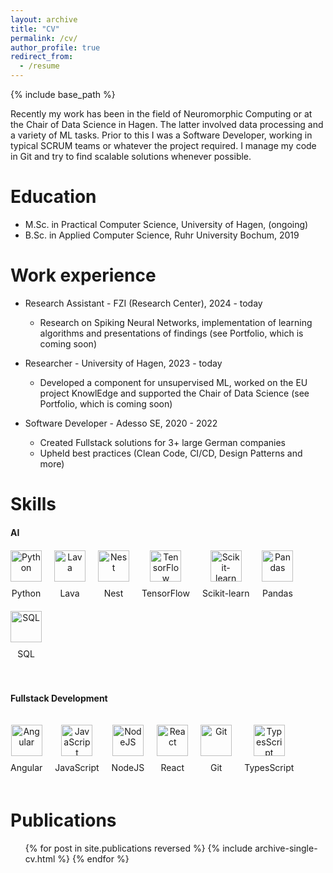 ```yaml
---
layout: archive
title: "CV"
permalink: /cv/
author_profile: true
redirect_from:
  - /resume
---
```


{% include base_path %}

Recently my work has been in the field of Neuromorphic Computing or at the Chair of Data Science in Hagen. The latter involved data processing and a variety of ML tasks. Prior to this I was a Software Developer, working in typical SCRUM teams or whatever the project required. I manage my code in Git and try to find scalable solutions whenever possible.

Education
======
* M.Sc. in Practical Computer Science, University of Hagen, (ongoing)
* B.Sc. in Applied Computer Science, Ruhr University Bochum, 2019

Work experience
======
* Research Assistant - FZI (Research Center), 2024 - today
  *  Research on Spiking Neural Networks, implementation of learning
    algorithms and presentations of findings (see Portfolio, which is coming soon)

* Researcher - University of Hagen, 2023 - today
  * Developed a component for unsupervised ML, worked on the EU project
    KnowlEdge and supported the Chair of Data Science (see Portfolio, which is coming soon)

* Software Developer - Adesso SE, 2020 - 2022
  * Created Fullstack solutions for 3+ large German companies
  * Upheld best practices (Clean Code, CI/CD, Design Patterns and more)

Skills
======
<style>
.skills {
  display: flex;
  flex-wrap: wrap;
  flex-direction: column;
  gap: 20px;
  margin: 20px 0;
}

.skill-row {
  display: flex;
  flex-wrap: wrap;
  gap: 20px;
  margin-bottom: 20px;

  *{
      box-shadow: none !important; /* icons grow when hovered but for some reason they receive a shadow. this fixes that  */
   }
}

.skill-item {
  display: flex;
  flex-direction: column;
  align-items: center;
  text-align: center;
}

.skill-item a {
  display: inline-block;
  transition: transform 0.3s ease;
}

.skill-item a:hover {
  transform: scale(1.15);
}

.skill-item img {
  width: 50px;
  height: 50px;
  margin-bottom: 10px;
}

.skill-text p {
  margin: 0;
}
</style>

<div class="skills">
  <b>AI</b>
  <div class="skill-row">
    <div class="skill-item">
      <a href="https://www.python.org" target="_blank">
        <img src="{{ site.baseurl }}/assets/img/skills/python.png" alt="Python">
      </a>
      <div class="skill-text">
        <p>Python</p>
      </div>
    </div>
    <div class="skill-item">
      <a href="https://lava-nc.org" target="_blank">
        <img src="{{ site.baseurl }}/assets/img/skills/lava.png" alt="Lava">
      </a>
      <div class="skill-text">
        <p>Lava</p>
      </div>
    </div>
    <div class="skill-item">
      <a href="https://www.nest-simulator.org" target="_blank">
        <img src="{{ site.baseurl }}/assets/img/skills/nest.png" alt="Nest">
      </a>
      <div class="skill-text">
        <p>Nest</p>
      </div>
    </div>
    <div class="skill-item">
      <a href="https://www.tensorflow.org" target="_blank">
        <img src="{{ site.baseurl }}/assets/img/skills/tensorflow.png" alt="TensorFlow">
      </a>
      <div class="skill-text">
        <p>TensorFlow</p>
      </div>
    </div>
    <div class="skill-item">
      <a href="https://scikit-learn.org" target="_blank">
        <img src="{{ site.baseurl }}/assets/img/skills/sklearn.png" alt="Scikit-learn">
      </a>
      <div class="skill-text">
        <p>Scikit-learn</p>
      </div>
    </div>
    <div class="skill-item">
      <a href="https://pandas.pydata.org" target="_blank">
        <img src="{{ site.baseurl }}/assets/img/skills/pandas.png" alt="Pandas">
      </a>
      <div class="skill-text">
        <p>Pandas</p>
      </div>
    </div>
    <div class="skill-item">
      <a href="https://www.postgresql.org" target="_blank">
        <img src="{{ site.baseurl }}/assets/img/skills/sql.png" alt="SQL">
      </a>
      <div class="skill-text">
        <p>SQL</p>
      </div>
    </div>
  </div>

  <b>Fullstack Development</b>
  <div class="skill-row">
    <div class="skill-item">
      <a href="https://angular.io" target="_blank">
        <img src="{{ site.baseurl }}/assets/img/skills/angular.png" alt="Angular">
      </a>
      <div class="skill-text">
        <p>Angular</p>
      </div>
    </div>
    <div class="skill-item">
      <a href="https://developer.mozilla.org/en-US/docs/Web/JavaScript" target="_blank">
        <img src="{{ site.baseurl }}/assets/img/skills/javascript.png" alt="JavaScript">
      </a>
      <div class="skill-text">
        <p>JavaScript</p>
      </div>
    </div>
    <div class="skill-item">
      <a href="https://nodejs.org" target="_blank">
        <img src="{{ site.baseurl }}/assets/img/skills/node.png" alt="NodeJS">
      </a>
      <div class="skill-text">
        <p>NodeJS</p>
      </div>
    </div>
    <div class="skill-item">
      <a href="https://reactjs.org" target="_blank">
        <img src="{{ site.baseurl }}/assets/img/skills/react.png" alt="React">
      </a>
      <div class="skill-text">
        <p>React</p>
      </div>
    </div>
    <div class="skill-item">
      <a href="https://git-scm.com" target="_blank">
        <img src="{{ site.baseurl }}/assets/img/skills/git.png" alt="Git">
      </a>
      <div class="skill-text">
        <p>Git</p>
      </div>
    </div>
    <div class="skill-item">
      <a href="https://www.typescriptlang.org" target="_blank">
        <img src="{{ site.baseurl }}/assets/img/skills/typescript.png" alt="TypesScript">
      </a>
      <div class="skill-text">
        <p>TypesScript</p>
      </div>
    </div>
  </div>
</div>




Publications
======
<ul>{% for post in site.publications reversed %}
  {% include archive-single-cv.html %}
{% endfor %}</ul>

<!-- Talks
======
  <ul>{% for post in site.talks reversed %}
    {% include archive-single-talk-cv.html  %}
  {% endfor %}</ul> -->
  
<!-- Teaching
======
  <ul>{% for post in site.teaching reversed %}
    {% include archive-single-cv.html %}
  {% endfor %}</ul> -->
  
<!-- Service and leadership
======
* Currently signed in to 43 different slack teams -->
